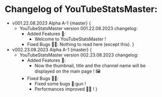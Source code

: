 # Changelog of YouTubeStatsMaster:

- v001.22.08.2023 Alpha A-1 {master} {
    - YouTubeStatsMaster version 001.22.08.2023 changelog:
        - Added Features :rocket::
            - Welcome to YouTubeStatsMaster !
        - Fixed Bugs :bug::gun::
            Nothing to read here (except this).
}
- v002.23.08.2023 Alpha A-1 {master} {
    - YouTubeStatsMaster version 002.23.08.2023 changelog:
        - Added Features :rocket::
            - Now the thumbnail, title and the channel name will be displayed on the main page ! :framed_picture:
        - Fixed Bugs :bug::gun::
            - Fixed some bugs :bug::gun !
            - Performances improved :rocket::muscle: !
}